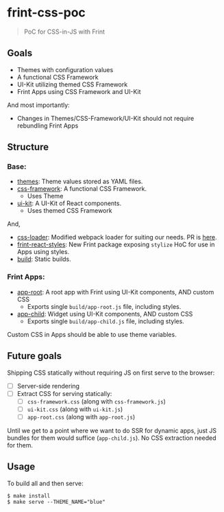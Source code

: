 # frint-css-poc

> PoC for CSS-in-JS with Frint

## Goals

* Themes with configuration values
* A functional CSS Framework
* UI-Kit utilizing themed CSS Framework
* Frint Apps using CSS Framework and UI-Kit

And most importantly:

* Changes in Themes/CSS-Framework/UI-Kit should not require rebundling Frint Apps

## Structure

### Base:

* [themes](./themes): Theme values stored as YAML files.
* [css-framework](./css-framework): A functional CSS Framework.
  * Uses Theme
* [ui-kit](./ui-kit): A UI-Kit of React components.
  * Uses themed CSS Framework

And,

* [css-loader](./css-loader): Modified webpack loader for suiting our needs. PR is [here](https://github.com/webpack-contrib/css-loader/pull/496).
* [frint-react-styles](./frint-react-styles): New Frint package exposing `stylize` HoC for use in Apps using styles.
* [build](./build): Static builds.

### Frint Apps:

* [app-root](./app-root): A root app with Frint using UI-Kit components, AND custom CSS
  * Exports single `build/app-root.js` file, including styles.
* [app-child](./app-child): Widget using UI-Kit components, AND custom CSS
  * Exports single `build/app-child.js` file, including styles.

Custom CSS in Apps should be able to use theme variables.

## Future goals

Shipping CSS statically without requiring JS on first serve to the browser:

* [ ] Server-side rendering
* [ ] Extract CSS for serving statically:
  * [ ] `css-framework.css` (along with `css-framework.js`)
  * [ ] `ui-kit.css` (along with `ui-kit.js`)
  * [ ] `app-root.css` (along with `app-root.js`)

Until we get to a point where we want to do SSR for dynamic apps, just JS bundles for them would suffice (`app-child.js`). No CSS extraction needed for them.

## Usage

To build all and then serve:

```
$ make install
$ make serve --THEME_NAME="blue"
```
